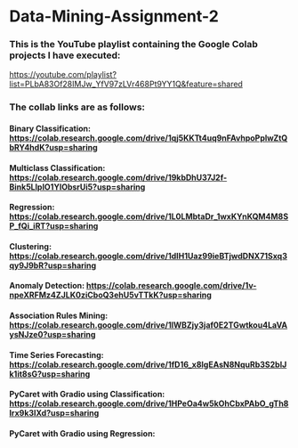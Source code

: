 # Data-Mining-Assignment-2


### This is the YouTube playlist containing the Google Colab projects I have executed:
https://youtube.com/playlist?list=PLbA83Of28IMJw_YfV97zLVr468Pt9YY1Q&feature=shared

### The collab links are as follows:
#### Binary Classification: https://colab.research.google.com/drive/1qj5KKTt4uq9nFAvhpoPplwZtQbRY4hdK?usp=sharing
#### Multiclass Classification: https://colab.research.google.com/drive/19kbDhU37J2f-Bink5LlpIO1YlObsrUi5?usp=sharing
#### Regression: https://colab.research.google.com/drive/1L0LMbtaDr_1wxKYnKQM4M8SP_fQi_iRT?usp=sharing
#### Clustering: https://colab.research.google.com/drive/1dIH1Uaz99ieBTjwdDNX71Sxq3qy9J9bR?usp=sharing
#### Anomaly Detection: https://colab.research.google.com/drive/1v-npeXRFMz4ZJLK0ziCboQ3ehU5vTTkK?usp=sharing
#### Association Rules Mining: https://colab.research.google.com/drive/1lWBZjy3jaf0E2TGwtkou4LaVAysNJze0?usp=sharing
#### Time Series Forecasting: https://colab.research.google.com/drive/1fD16_x8lgEAsN8NquRb3S2blJk1it8sG?usp=sharing
#### PyCaret with Gradio using Classification: https://colab.research.google.com/drive/1HPeOa4w5kOhCbxPAbO_gTh8lrx9k3lXd?usp=sharing
#### PyCaret with Gradio using Regression:  

